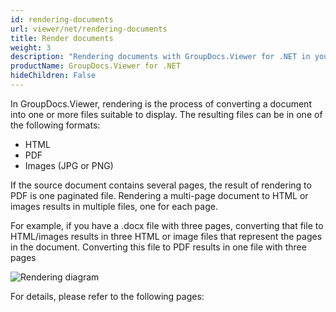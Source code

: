 ```yaml
---
id: rendering-documents
url: viewer/net/rendering-documents
title: Render documents
weight: 3
description: "Rendering documents with GroupDocs.Viewer for .NET in your .NET / C# applications."
productName: GroupDocs.Viewer for .NET
hideChildren: False
---
```

In GroupDocs.Viewer, rendering is the process of converting a document into one or more files suitable to display. The resulting files can be in one of the following formats:

* HTML
* PDF
* Images (JPG or PNG)

If the source document contains several pages, the result of rendering to PDF is one paginated file.
Rendering a multi-page document to HTML or images results in multiple files, one for each page.

For example, if you have a .docx file with three pages, converting that file to HTML/images results in three HTML or image files that represent the pages in the document. Converting this file to PDF results in one file with three pages

![Rendering diagram](/viewer/net/images/getting-started/features-overview/rendering.png)

For details, please refer to the following pages: